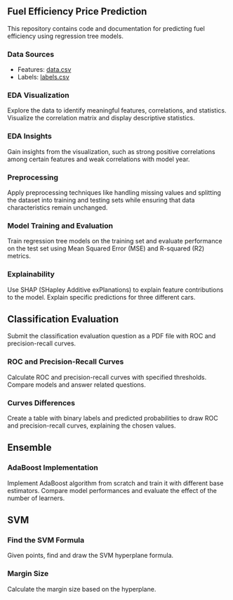 ## Fuel Efficiency Price Prediction

This repository contains code and documentation for predicting fuel efficiency using regression tree models.

### Data Sources
- Features: [data.csv](https://raw.githubusercontent.com/EyalHadad/Files/main/data.csv)
- Labels: [labels.csv](https://raw.githubusercontent.com/EyalHadad/Files/main/labels.csv)

### EDA Visualization
Explore the data to identify meaningful features, correlations, and statistics. Visualize the correlation matrix and display descriptive statistics.

### EDA Insights
Gain insights from the visualization, such as strong positive correlations among certain features and weak correlations with model year.

### Preprocessing
Apply preprocessing techniques like handling missing values and splitting the dataset into training and testing sets while ensuring that data characteristics remain unchanged.

### Model Training and Evaluation
Train regression tree models on the training set and evaluate performance on the test set using Mean Squared Error (MSE) and R-squared (R2) metrics.

### Explainability
Use SHAP (SHapley Additive exPlanations) to explain feature contributions to the model. Explain specific predictions for three different cars.

## Classification Evaluation

Submit the classification evaluation question as a PDF file with ROC and precision-recall curves.

### ROC and Precision-Recall Curves

Calculate ROC and precision-recall curves with specified thresholds. Compare models and answer related questions.

### Curves Differences

Create a table with binary labels and predicted probabilities to draw ROC and precision-recall curves, explaining the chosen values.

## Ensemble

### AdaBoost Implementation

Implement AdaBoost algorithm from scratch and train it with different base estimators. Compare model performances and evaluate the effect of the number of learners.

## SVM

### Find the SVM Formula

Given points, find and draw the SVM hyperplane formula.

### Margin Size

Calculate the margin size based on the hyperplane.

